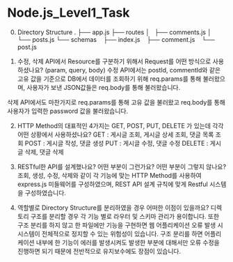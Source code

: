 # Node.js_Level1_Task

0. Directory Structure
.
├── app.js
├── routes
│   ├── comments.js
│   └── posts.js
└── schemas
    ├── index.js
    ├── comment.js
    └── post.js

1. 수정, 삭제 API에서 Resource를 구분하기 위해서 Request를 어떤 방식으로 사용하셨나요? (param, query, body)
수정 API에서는 postId, commentId와 같은 고유 값을 기준으로 DB에서 데이터를 조회하기 위해 req.params를 통해 불러왔으며, 
사용자가 보낸 JSON값들은 req.body를 통해 불러왔습니다.

삭제 API에서도 마찬가지로 req.params를 통해 고유 값을 불러왔고 req.body를 통해 사용자가 입력한 password 값을 불러왔습니다.

2. HTTP Method의 대표적인 4가지는 GET, POST, PUT, DELETE 가 있는데 각각 어떤 상황에서 사용하셨나요?
GET : 게시글 조회, 게시글 상세 조회, 댓글 목록 조회
POST : 게시글 작성, 댓글 생성
PUT : 게시글 수정, 댓글 수정
DELETE : 게시글 삭제, 댓글 삭제

3. RESTful한 API를 설계했나요? 어떤 부분이 그런가요? 어떤 부분이 그렇지 않나요?
조회, 생성, 수정, 삭제와 같이 각 기능에 맞는 HTTP Method를 사용하여 express.js 미들웨어를 구성하였으며, 
REST API 설계 규칙에 맞게 Restful 시스템을 구성하였습니다.

4. 역할별로 Directory Structure를 분리하였을 경우 어떠한 이점이 있을까요?
디렉토리 구조를 분리할 경우 각 기능 별로 라우터 및 스키마 관리가 용이합니다. 
또한 구조 분리를 하지 않고 한 파일에만 기능을 구현하면 웹 어플리케이션 오류 발생 시 시스템이 전체적으로 정지할 수 있는 위험성이 있습니다. 
구조 분리를 하면 어플리케이션 내부에 한 기능이 에러를 발생시켜도 발생한 부분에 대해서만 오류 수정을 진행하면 되기 때문에 전반적으로 유지보수에도 장점이 있습니다.
